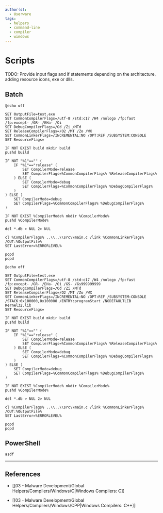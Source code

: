 ```yaml
---
author(s):
  - Userware
tags:
  - helpers
  - command-line
  - compiler
  - windows
---
```

# Scripts

TODO: Provide input flags and if statements depending on the architecture, adding resource icons, exe or dlls.

## Batch

```batch
@echo off

SET OutputFile=test.exe
SET CommonCompilerFlags=/utf-8 /std:c17 /W4 /nologo /fp:fast /fp:except- /GR- /EHa- /Oi
SET DebugCompilerFlags=/Od /Zi /MTd
SET ReleaseCompilerFlags=/O2 /MT /Zo /WX
SET CommonLinkerFlags=/INCREMENTAL:NO /OPT:REF /SUBSYSTEM:CONSOLE
SET ResourceFlags=

IF NOT EXIST build mkdir build
pushd build

IF NOT "%1"=="" (
    IF "%1"=="release" (
        SET CompilerMode=release
        SET CompilerFlags=%CommonCompilerFlags% %ReleaseCompilerFlags%
    ) ELSE (
        SET CompilerMode=debug
        SET CompilerFlags=%CommonCompilerFlags% %DebugCompilerFlags%
    )
) ELSE (
    SET CompilerMode=debug
    SET CompilerFlags=%CommonCompilerFlags% %DebugCompilerFlags%
)

IF NOT EXIST %CompilerMode% mkdir %CompilerMode%
pushd %CompilerMode%

del *.db > NUL 2> NUL

cl %CompilerFlags% ..\\..\\src\\main.c /link %CommonLinkerFlags% /OUT:%OutputFile%
SET LastError=%ERRORLEVEL%

popd
popd
```

```batch
@echo off

SET OutputFile=test.exe
SET CommonCompilerFlags=/utf-8 /std:c17 /W4 /nologo /fp:fast /fp:except- /GR- /EHa- /Oi /GS- /Gs999999999
SET DebugCompilerFlags=/Od /Zi /MTd
SET ReleaseCompilerFlags=/O2 /MT /Zo /WX
SET CommonLinkerFlags=/INCREMENTAL:NO /OPT:REF /SUBSYSTEM:CONSOLE /STACK:0x100000,0x100000 /ENTRY:programStart /NODEFAULTLIB Kernel32.lib
SET ResourceFlags=

IF NOT EXIST build mkdir build
pushd build

IF NOT "%1"=="" (
    IF "%1"=="release" (
        SET CompilerMode=release
        SET CompilerFlags=%CommonCompilerFlags% %ReleaseCompilerFlags%
    ) ELSE (
        SET CompilerMode=debug
        SET CompilerFlags=%CommonCompilerFlags% %DebugCompilerFlags%
    )
) ELSE (
    SET CompilerMode=debug
    SET CompilerFlags=%CommonCompilerFlags% %DebugCompilerFlags%
)

IF NOT EXIST %CompilerMode% mkdir %CompilerMode%
pushd %CompilerMode%

del *.db > NUL 2> NUL

cl %CompilerFlags% ..\\..\\src\\main.c /link %CommonLinkerFlags% /OUT:%OutputFile%
SET LastError=%ERRORLEVEL%

popd
popd
```

## PowerShell

```powershell
asdf
```

---
## References

- [[03 - Malware Development/Global Helpers/Compilers/Windows/C|Windows Compilers: C]]

- [[03 - Malware Development/Global Helpers/Compilers/Windows/CPP|Windows Compilers: C++]]